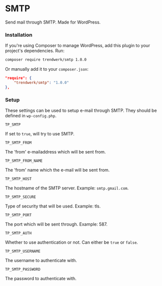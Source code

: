 SMTP
====

Send mail through SMTP. Made for WordPress.

### Installation
If you're using Composer to manage WordPress, add this plugin to your project's dependencies. Run:
```sh
composer require trendwerk/smtp 1.0.0
```

Or manually add it to your `composer.json`:
```json
"require": {
	"trendwerk/smtp": "1.0.0"
},
```

### Setup
These settings can be used to setup e-mail through SMTP. They should be defined in `wp-config.php`.

`TP_SMTP`

If set to `true`, will try to use SMTP.

`TP_SMTP_FROM`

The 'from' e-mailaddress which will be sent from.

`TP_SMTP_FROM_NAME`

The 'from' name which the e-mail will be sent from.

`TP_SMTP_HOST`

The hostname of the SMTP server. Example: `smtp.gmail.com`.

`TP_SMTP_SECURE`

Type of security that will be used. Example: tls.

`TP_SMTP_PORT`

The port which will be sent through. Example: 587.

`TP_SMTP_AUTH`

Whether to use authentication or not. Can either be `true` or `false`.

`TP_SMTP_USERNAME`

The username to authenticate with.

`TP_SMTP_PASSWORD`

The password to authenticate with.
